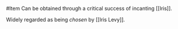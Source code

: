 #Item 
Can be obtained through a critical success of incanting [[Iris]].

Widely regarded as being *chosen* by [[Iris Levy]].